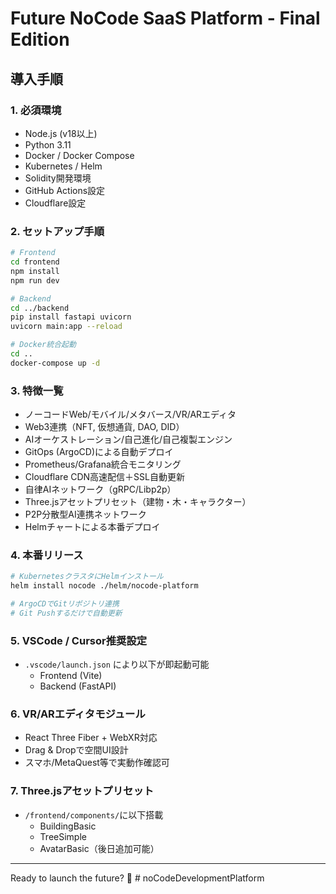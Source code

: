 # Future NoCode SaaS Platform - Final Edition

## 導入手順

### 1. 必須環境
- Node.js (v18以上)
- Python 3.11
- Docker / Docker Compose
- Kubernetes / Helm
- Solidity開発環境
- GitHub Actions設定
- Cloudflare設定

### 2. セットアップ手順
```bash
# Frontend
cd frontend
npm install
npm run dev

# Backend
cd ../backend
pip install fastapi uvicorn
uvicorn main:app --reload

# Docker統合起動
cd ..
docker-compose up -d
```

### 3. 特徴一覧
- ノーコードWeb/モバイル/メタバース/VR/ARエディタ
- Web3連携（NFT, 仮想通貨, DAO, DID）
- AIオーケストレーション/自己進化/自己複製エンジン
- GitOps (ArgoCD)による自動デプロイ
- Prometheus/Grafana統合モニタリング
- Cloudflare CDN高速配信＋SSL自動更新
- 自律AIネットワーク（gRPC/Libp2p）
- Three.jsアセットプリセット（建物・木・キャラクター）
- P2P分散型AI連携ネットワーク
- Helmチャートによる本番デプロイ

### 4. 本番リリース
```bash
# KubernetesクラスタにHelmインストール
helm install nocode ./helm/nocode-platform

# ArgoCDでGitリポジトリ連携
# Git Pushするだけで自動更新
```

### 5. VSCode / Cursor推奨設定
- `.vscode/launch.json` により以下が即起動可能
  - Frontend (Vite)
  - Backend (FastAPI)

### 6. VR/ARエディタモジュール
- React Three Fiber + WebXR対応
- Drag & Dropで空間UI設計
- スマホ/MetaQuest等で実動作確認可

### 7. Three.jsアセットプリセット
- `/frontend/components/`に以下搭載
  - BuildingBasic
  - TreeSimple
  - AvatarBasic（後日追加可能）

---
Ready to launch the future? 🚀
#   n o C o d e D e v e l o p m e n t P l a t f o r m  
 